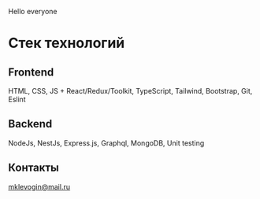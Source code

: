 
Hello everyone

# Стек технологий 

## Frontend 
HTML, CSS, JS + React/Redux/Toolkit, TypeScript, Tailwind, Bootstrap, Git, Eslint

## Backend 
NodeJs, NestJs, Express.js, Graphql, MongoDB, Unit testing

## Контакты

mklevogin@mail.ru
